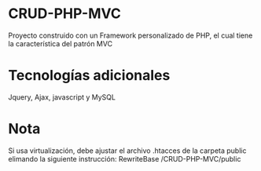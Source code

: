 # CRUD-PHP-MVC
Proyecto construido con un Framework personalizado de PHP, el cual tiene la característica  del patrón MVC

# Tecnologías adicionales
Jquery, Ajax, javascript y MySQL 

# Nota

Si usa virtualización, debe ajustar el archivo .htacces de la carpeta public elimando la siguiente instrucción: RewriteBase /CRUD-PHP-MVC/public
